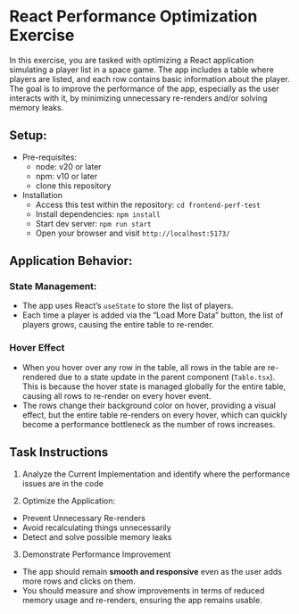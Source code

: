 # React Performance Optimization Exercise

In this exercise, you are tasked with optimizing a React application simulating a player list in a space game. The app includes a table where players are listed, and each row contains basic information about the player. The goal is to improve the performance of the app, especially as the user interacts with it, by minimizing unnecessary re-renders and/or solving memory leaks.

## Setup:
- Pre-requisites: 
    - node: v20 or later 
    - npm: v10 or later
    - clone this repository
- Installation
    - Access this test within the repository: `cd frontend-perf-test`
    - Install dependencies: `npm install`
    - Start dev server: `npm run start`
    - Open your browser and visit `http://localhost:5173/`

## Application Behavior:

### State Management:

- The app uses React’s `useState` to store the list of players.
- Each time a player is added via the “Load More Data” button, the list of players grows, causing the entire table to re-render.

### Hover Effect

- When you hover over any row in the table, all rows in the table are re-rendered due to a state update in the parent component (`Table.tsx`). This is because the hover state is managed globally for the entire table, causing all rows to re-render on every hover event.
- The rows change their background color on hover, providing a visual effect, but the entire table re-renders on every hover, which can quickly become a performance bottleneck as the number of rows increases.

## Task Instructions

1. Analyze the Current Implementation and identify where the performance issues are in the code

2. Optimize the Application:
  - Prevent Unnecessary Re-renders
  - Avoid recalculating things unnecessarily
  - Detect and solve possible memory leaks

3. Demonstrate Performance Improvement
  - The app should remain **smooth and responsive** even as the user adds more rows and clicks on them.
  - You should measure and show improvements in terms of reduced memory usage and re-renders, ensuring the app remains usable.


